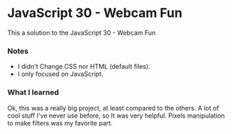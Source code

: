 # JavaScript 30 - Webcam Fun

This a solution to the JavaScript 30 - Webcam Fun


### Notes

- I didn't Change CSS nor HTML (default files).
- I only focused on JavaScript.

### What I learned

Ok, this was a really big project, at least compared to the others. A lot of cool stuff I've never use before, so It was very helpful. Pixels manipulation to make filters was my favorite part.